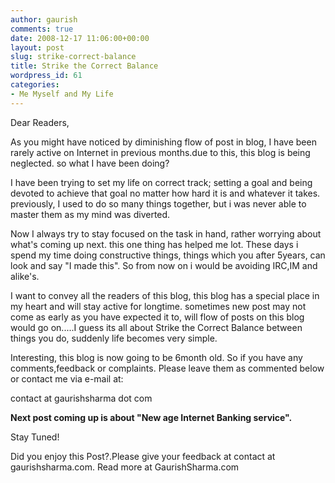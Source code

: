 ```yaml
---
author: gaurish
comments: true
date: 2008-12-17 11:06:00+00:00
layout: post
slug: strike-correct-balance
title: Strike the Correct Balance
wordpress_id: 61
categories:
- Me Myself and My Life
---
```


Dear Readers,

As you might have noticed by diminishing flow of post in blog, I have been rarely active on Internet in previous months.due to this, this blog is being neglected. so what I have been doing?

I have been trying to set my life on correct track; setting a goal and being devoted to achieve that goal no matter how hard it is and whatever it takes. previously, I used to do so many things together, but i was never able to master them as my mind was diverted.

Now I always try to stay focused on the task in hand, rather worrying about what's coming up next. this one thing has helped me lot. These days i spend my time doing constructive things, things which you after 5years, can look and say "I made this". So from now on i would be avoiding IRC,IM and alike's.

I want to convey all the readers of this blog, this blog has a special place in my heart and will stay active for longtime. sometimes new post may not come as early as you have expected it to, will flow of posts on this blog would go on.....I guess its all about Strike the Correct Balance between things you do, suddenly life becomes very simple.  


Interesting, this blog is now going to be 6month old. So if you have any comments,feedback or complaints. Please leave them as commented below or contact me via e-mail at:

contact at gaurishsharma dot com

**Next post coming up is about "New age Internet Banking service".**

Stay Tuned!

Did you enjoy this Post?.Please give your feedback at contact at gaurishsharma.com.
Read more at GaurishSharma.com
